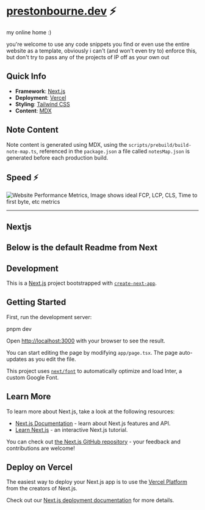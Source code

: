 # [prestonbourne.dev](https://prestonbourne.dev/) ⚡️

my online home :)

you're welcome to use any code snippets you find or even use the entire website as a template, obviously i can't (and won't even try to) enforce this, but don't try to pass any of the projects of IP off as your own out

## Quick Info

- **Framework**: [Next.js](https://nextjs.org/)
- **Deployment**: [Vercel](https://vercel.com)
- **Styling**: [Tailwind CSS](https://tailwindcss.com/)
- **Content**: [MDX](https://github.com/hashicorp/next-mdx-remote)

## Note Content

Note content is generated using MDX, using the `scripts/prebuild/build-note-map.ts`, referenced in the `package.json`
a file called `notesMap.json` is generated before each production build. 

## Speed ⚡

![Website Performance Metrics, Image shows ideal FCP, LCP, CLS, Time to first byte, etc metrics](https://github.com/prestonbourne/www-2024/blob/main/speed-insights.png?raw=true)


---
## Nextjs
Below is the default Readme from Next
---

## Development

This is a [Next.js](https://nextjs.org/) project bootstrapped with [`create-next-app`](https://github.com/vercel/next.js/tree/canary/packages/create-next-app).

## Getting Started

First, run the development server:

pnpm dev

Open [http://localhost:3000](http://localhost:3000) with your browser to see the result.

You can start editing the page by modifying `app/page.tsx`. The page auto-updates as you edit the file.

This project uses [`next/font`](https://nextjs.org/docs/basic-features/font-optimization) to automatically optimize and load Inter, a custom Google Font.

## Learn More

To learn more about Next.js, take a look at the following resources:

- [Next.js Documentation](https://nextjs.org/docs) - learn about Next.js features and API.
- [Learn Next.js](https://nextjs.org/learn) - an interactive Next.js tutorial.

You can check out [the Next.js GitHub repository](https://github.com/vercel/next.js/) - your feedback and contributions are welcome!

## Deploy on Vercel

The easiest way to deploy your Next.js app is to use the [Vercel Platform](https://vercel.com/new?utm_medium=default-template&filter=next.js&utm_source=create-next-app&utm_campaign=create-next-app-readme) from the creators of Next.js.

Check out our [Next.js deployment documentation](https://nextjs.org/docs/deployment) for more details.
